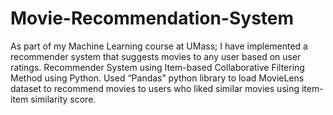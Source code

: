 # Movie-Recommendation-System
As part of my Machine Learning course at UMass; I have implemented a recommender system that suggests movies to any user based on user ratings. Recommender System using Item-based Collaborative Filtering Method using Python. Used “Pandas” python library to load MovieLens dataset to recommend movies to users who liked similar movies using item-item similarity score.
